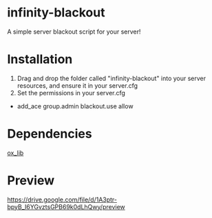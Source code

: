 # infinity-blackout
A simple server blackout script for your server!

# Installation
1. Drag and drop the folder called "infinity-blackout" into your server resources, and ensure it in your server.cfg
2. Set the permissions in your server.cfg
- add_ace group.admin blackout.use allow

# Dependencies
[ox_lib](https://github.com/overextended/ox_lib)

# Preview
https://drive.google.com/file/d/1A3ptr-bpyB_I6YGvztsGPB69k0dLhQwy/preview
